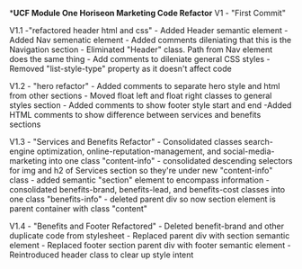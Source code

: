 ***UCF Module One Horiseon Marketing Code Refactor**
V1 - "First Commit"

V1.1  -"refactored header html and css"
    - Added Header semantic element
    - Added Nav semenatic element
    - Added comments dileniating that this is the Navigation section
    - Eliminated "Header" class. Path from Nav element does the same thing
    - Add comments to dileniate general CSS styles
    - Removed "list-style-type" property as it doesn't affect code

V1.2 - "hero refactor"
    - Added comments to separate hero style and html from other sections
    - Moved float left and float right classes to general styles section
    - Added comments to show footer style start and end
    -Added HTML comments to show difference between services and benefits sections

V1.3 - "Services and Benefits Refactor"
    - Consolidated classes search-engine optimization, online-reputation-management, and social-media-marketing into one class "content-info"
    - consolidated descending selectors for img and h2 of Services section so they're under new "content-info" class
    - added semantic "section" element to encompass information
    - consolidated benefits-brand, benefits-lead, and benefits-cost classes into one class "benefits-info"
    - deleted parent div so now section element is parent container with class "content"

V1.4 - "Benefits and Footer Refactored"
    - Deleted benefit-brand and other duplicate code from stylesheet
    - Replaced parent div with section semantic element
    - Replaced footer section parent div with footer semantic element
    - Reintroduced header class to clear up style intent